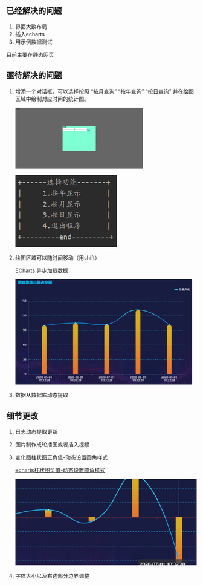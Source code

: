 ## 已经解决的问题

1. 界面大致布局
2. 插入echarts
3. 用示例数据测试

目前主要在静态网页



## 亟待解决的问题

1. 增添一个对话框，可以选择按照 “按月查询” “按年查询” “按日查询”  并在绘图区域中绘制对应时间的统计图。

   <img src="image/待解决问题/image-20201109005113864.png" alt="image-20201109005113864" style="zoom: 33%;" />

   ![image-20201109010143380](image/待解决问题/image-20201109010143380.png)

2. 绘图区域可以随时间移动（用shift）

   [ECharts 异步加载数据](https://www.runoob.com/echarts/echarts-ajax-data.html)

   <img src="image/待解决问题/image-20201109010625995.png" alt="image-20201109010625995" style="zoom:50%;" />

3. 数据从数据库动态提取

## 细节更改

1. 日志动态提取更新

2. 图片制作成轮播图或者插入视频

3. 变化图柱状图正负值-动态设置圆角样式

   [echarts柱状图负值-动态设置圆角样式](https://blog.csdn.net/EnidChann/article/details/109312962)

   ![image-20201109011003317](image/待解决问题/image-20201109011003317.png)

4. 字体大小以及右边部分边界调整

